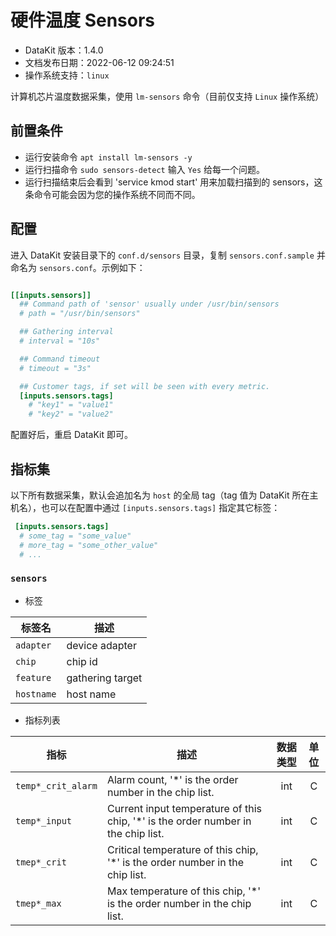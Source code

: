 
# 硬件温度 Sensors

- DataKit 版本：1.4.0
- 文档发布日期：2022-06-12 09:24:51
- 操作系统支持：`linux`

计算机芯片温度数据采集，使用 `lm-sensors` 命令（目前仅支持 `Linux` 操作系统）

## 前置条件

- 运行安装命令 `apt install lm-sensors -y`
- 运行扫描命令 `sudo sensors-detect` 输入 `Yes` 给每一个问题。
- 运行扫描结束后会看到 'service kmod start' 用来加载扫描到的 sensors，这条命令可能会因为您的操作系统不同而不同。

## 配置

进入 DataKit 安装目录下的 `conf.d/sensors` 目录，复制 `sensors.conf.sample` 并命名为 `sensors.conf`。示例如下：

```toml

[[inputs.sensors]]
  ## Command path of 'sensor' usually under /usr/bin/sensors
  # path = "/usr/bin/sensors"

  ## Gathering interval
  # interval = "10s"

  ## Command timeout
  # timeout = "3s"

  ## Customer tags, if set will be seen with every metric.
  [inputs.sensors.tags]
    # "key1" = "value1"
    # "key2" = "value2"

```

配置好后，重启 DataKit 即可。

## 指标集

以下所有数据采集，默认会追加名为 `host` 的全局 tag（tag 值为 DataKit 所在主机名），也可以在配置中通过 `[inputs.sensors.tags]` 指定其它标签：

```toml
 [inputs.sensors.tags]
  # some_tag = "some_value"
  # more_tag = "some_other_value"
  # ...
```



### `sensors`

- 标签


| 标签名 | 描述    |
|  ----  | --------|
|`adapter`|device adapter|
|`chip`|chip id|
|`feature`|gathering target|
|`hostname`|host name|

- 指标列表


| 指标 | 描述| 数据类型 | 单位   |
| ---- |---- | :---:    | :----: |
|`temp*_crit_alarm`|Alarm count, '*' is the order number in the chip list.|int|C|
|`temp*_input`|Current input temperature of this chip, '*' is the order number in the chip list.|int|C|
|`tmep*_crit`|Critical temperature of this chip, '*' is the order number in the chip list.|int|C|
|`tmep*_max`|Max temperature of this chip, '*' is the order number in the chip list.|int|C|


